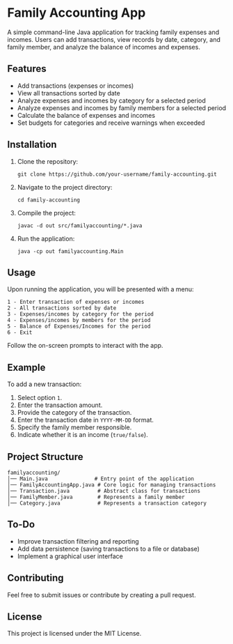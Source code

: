 # Family Accounting App

A simple command-line Java application for tracking family expenses and incomes. Users can add transactions, view records by date, category, and family member, and analyze the balance of incomes and expenses.

## Features

- Add transactions (expenses or incomes)
- View all transactions sorted by date
- Analyze expenses and incomes by category for a selected period
- Analyze expenses and incomes by family members for a selected period
- Calculate the balance of expenses and incomes
- Set budgets for categories and receive warnings when exceeded

## Installation

1. Clone the repository:
    
    ```
    git clone https://github.com/your-username/family-accounting.git
    
    ```
    
2. Navigate to the project directory:
    
    ```
    cd family-accounting
    
    ```
    
3. Compile the project:
    
    ```
    javac -d out src/familyaccounting/*.java
    
    ```
    
4. Run the application:
    
    ```
    java -cp out familyaccounting.Main
    
    ```
    

## Usage

Upon running the application, you will be presented with a menu:

```
1 - Enter transaction of expenses or incomes
2 - All transactions sorted by date
3 - Expenses/incomes by category for the period
4 - Expenses/incomes by members for the period
5 - Balance of Expenses/Incomes for the period
6 - Exit

```

Follow the on-screen prompts to interact with the app.

## Example

To add a new transaction:

1. Select option `1`.
2. Enter the transaction amount.
3. Provide the category of the transaction.
4. Enter the transaction date in `YYYY-MM-DD` format.
5. Specify the family member responsible.
6. Indicate whether it is an income (`true/false`).

## Project Structure

```
familyaccounting/
│── Main.java               # Entry point of the application
│── FamilyAccountingApp.java # Core logic for managing transactions
│── Transaction.java         # Abstract class for transactions
│── FamilyMember.java        # Represents a family member
│── Category.java            # Represents a transaction category

```

## To-Do

- Improve transaction filtering and reporting
- Add data persistence (saving transactions to a file or database)
- Implement a graphical user interface

## Contributing

Feel free to submit issues or contribute by creating a pull request.

## License

This project is licensed under the MIT License.
